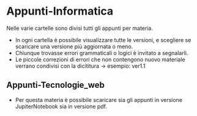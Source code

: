 # Appunti-Informatica
Nelle varie cartelle sono divisi tutti gli appunti per materia.
 - In ogni cartella è possibile visualizzare tutte le versioni, e scegliere se scaricare una versione più aggiornata o meno.
 - Chiunque trovasse errori grammaticali o logici è invitato a segnalarli.
 - Le piccole correzioni di errori che non contengono nuovo materiale verrano condivisi con la dicititura -> esempio: ver1.1

## Appunti-Tecnologie_web
 - Per questa materia è possibile scaricare sia gli appunti in versione JupiterNotebook sia in versione pdf.

